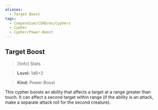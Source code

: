 ```yaml
---
aliases:
  - Target Boost
tags:
  - Compendium/CSRD/en/Cyphers
  - Cypher
  - Cypher/Power-Boost
---
```

    
      
## Target Boost      
>[!info] Stats      
> **Level:** 1d6+2      
> **Kind:** Power Boost    
      
This cypher boosts an ability that affects a target at a range greater than touch. It can affect a second target within range (if the ability is an attack, make a separate attack roll for the second creature).